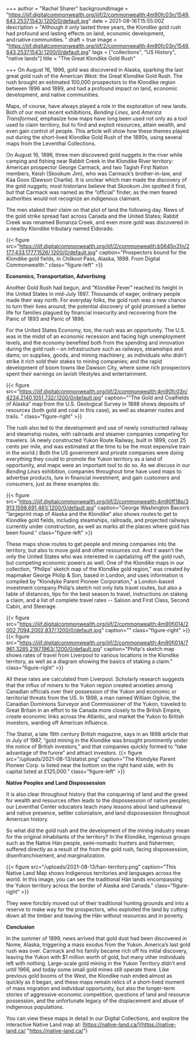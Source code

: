 +++
author = "Rachel Sharer"
backgroundImage = "https://iiif.digitalcommonwealth.org/iiif/2/commonwealth:4m90fc03n/1549,643,2537,1543/,1200/0/default.jpg"
date = 2021-08-16T15:55:00Z
description = "Although it only lasted three years, the Klondike gold rush had profound and lasting effects on land, economic development, and native communities. "
draft = true
image = "https://iiif.digitalcommonwealth.org/iiif/2/commonwealth:4m90fc03n/1549,643,2537,1543/,1200/0/default.jpg"
tags = ["collections", "US History", "native lands"]
title = "The Great Klondike Gold Rush"

+++
On August 16, 1896, gold was discovered in Alaska, sparking the last great gold rush of the American West: the Great Klondike Gold Rush. The rush brought an estimated 100,000 prospectors to the Klondike region between 1896 and 1899, and had a profound impact on land, economic development, and native communities.

Maps, of course, have always played a role in the exploration of new lands. Both of our most recent exhibitions, _Bending Lines,_ and _America Transformed,_ emphasize how maps have long been used not only as a tool used to claim territory, but to find and exploit resources, attain wealth, and even gain control of people. This article will show how these themes played out during the short-lived Klondike Gold Rush of the 1890s, using several maps from the Leventhal Collections.

On August 16, 1896, three men discovered gold nuggets in the river while camping and fishing near Rabbit Creek in the Klondike River territory: American prospector George Carmack, and two Tagish First Nation members, Keish (Skookum Jim), who was Carmack’s brother-in-law, and Káa Goox (Dawson Charlie). It is unclear which man made the discovery of the gold nuggets; most historians believe that Skookum Jim spotted it first, but that Carmack was named as the “official” finder, as the men feared authorities would not recognize an indigenous claimant.

The men staked their claim on that plot of land the following day. News of the gold strike spread fast across Canada and the United States; Rabbit Creek was renamed Bonanza Creek, and even more gold was discovered in a nearby Klondike tributary named Eldorado.

{{< figure src="https://iiif.digitalcommonwealth.org/iiif/2/commonwealth:b5645n31n/2177,433,1777,1526/,1200/0/default.jpg" caption="Prospectors bound for the Klondike gold fields, in Chilkoot Pass, Alaska, 1898. From Digital Commonwealth." class="figure-left" >}}

**Economics, Transportation, Advertising**

Another Gold Rush had begun, and “Klondike Fever” reached its height in the United States in mid-July 1897. Thousands of eager, ordinary people made their way north. For everyday folks, the gold rush was a new chance to turn their lives around; the potential discovery of gold promised a better life for families plagued by financial insecurity and recovering from the Panic of 1893 and Panic of 1896.

For the United States Economy, too, the rush was an opportunity. The U.S. was in the midst of an economic recession and facing high unemployment levels, and the economy benefited both from the spending and innovation during the gold rush – on infrastructure such as railways, steamships and dams; on supplies, goods, and mining machinery, as individuals who didn’t strike it rich sold their stakes to mining companies; and the rapid development of boom towns like Dawson City, where some rich prospectors spent their earnings on lavish lifestyles and entertainment.

{{< figure src="https://iiif.digitalcommonwealth.org/iiif/2/commonwealth:4m90fc03n/4234,2140,1051,732/,1200/0/default.jpg" caption="“The Gold and Coalfields of Alaska” map from the U.S. Geological Survey in 1898 shows deposits of resources (both gold and coal in this case), as well as steamer routes and trails. " class="figure-right" >}}

The rush also led to the development and use of newly constructed railway and steamship routes, with railroads and steamer companies competing for travelers. (A newly constructed Yukon Route Railway, built in 1899, cost 25 cents per mile, and was estimated at the time to be the most expensive train in the world.) Both the US government and private companies were doing everything they could to promote the Yukon territory as a land of opportunity, and maps were an important tool to do so. As we discuss in our _Bending Lines_ exhibition, companies throughout time have used maps to advertise products, lure in financial investment, and gain customers and consumers, just as these examples do.

{{< figure src="https://iiif.digitalcommonwealth.org/iiif/2/commonwealth:4m90ff18p/3913,1598,691,461/,1200/0/default.jpg" caption="George Washington Bacon’s “largeprint map of Alaska and the Klondike” also shows routes to get to Klondike gold fields, including steamships, railroads, and projected railways currently under construction, as well as marks all the places where gold has been found." class="figure-left" >}}

These maps show routes to get people and mining companies into the territory, but also to move gold and other resources out. And it wasn’t the only the United States who was interested in capitalizing off the gold rush, but competing economic powers as well. One of the Klondike maps in our collection, “Philips' sketch map of the Klondike gold region,” was created by mapmaker George Philip & Son, based in London, and uses information is compiled by “Klondyke Parent Pioneer Corporation,” a London-based investment company.Philip’s sketch not only lists travel routes, but also a table of distances, tips for the best season to travel, instructions on staking a claim, and a list of complete travel rates -- Saloon and First Class, Second Cabin, and Steerage.

{{< figure src="https://iiif.digitalcommonwealth.org/iiif/2/commonwealth:4m90fj014/2002,7094,2002,837/,1200/0/default.jpg" caption="" class="figure-right" >}}
{{< figure src="https://iiif.digitalcommonwealth.org/iiif/2/commonwealth:4m90fj014/7961,3285,2187,1963/,1200/0/default.jpg" caption="Philip's sketch map shows rates of travel from Liverpool to various locations in the Klondike territory, as well as a diagram showing the basics of staking a claim." class="figure-right" >}}

All these rates are calculated from Liverpool. Scholarly research suggests that the influx of miners to the Yukon region created anxieties among Canadian officials over their possession of the Yukon and economic or territorial threats from the US. In 1898, a man named William Ogilvie, the Canadian Dominions Surveyor and Commissioner of the Yukon, traveled to Great Britain in an effort to tie Canada more closely to the British Empire, create economic links across the Atlantic, and market the Yukon to British investors, warding off American influence.

The Statist, a late 19th century British magazine, says in an 1898 article that in July of 1987, “gold mining in the Klondike was brought prominently under the notice of British investors,” and that companies quickly formed to “take advantage of the furore” and attract investors. {{< figure src="/uploads/2021-08-13/statist.png" caption="The Klondyke Parent Pioneer Corp. is listed near the bottom on the right hand side, with its capital listed at £125,000." class="figure-left" >}}

**Native Peoples and Land Dispossession**

It is also clear throughout history that the conquering of land and the greed for wealth and resources often leads to the dispossession of native peoples; our Leventhal Center educators teach many lessons about land upheaval and native presence, settler colonialism, and land dispossession throughout American history.

So what did the gold rush and the development of the mining industry mean for the original inhabitants of the territory? In the Klondike, ingenious groups such as the Native Hän people, semi-nomadic hunters and fishermen, suffered directly as a result of the from the gold rush, facing dispossession, disenfranchisement, and marginalization. 

{{< figure src="/uploads/2021-08-13/han-territory.png" caption="This Native Land Map shows Indigenous territories and languages across the world. In this image, you can see the traditional Hän lands encompassing the Yukon territory across the border of Alaska and Canada." class="figure-right" >}}

They were forcibly moved out of their traditional hunting grounds and into a reserve to make way for the prospectors, who exploited the land by cutting down all the timber and leaving the Hän without resources and in poverty.

**Conclusion**

In the summer of 1899, news arrived that gold dust had been discovered in Nome, Alaska, triggering a mass exodus from the Yukon. America’s last gold rush was over. Carmack and his family became rich off his initial discovery, leaving the Yukon with $1 million worth of gold, but many other individuals left with nothing. Large-scale gold mining in the Yukon Territory didn’t end until 1966, and today some small gold mines still operate there. Like previous gold booms of the West, the Klondike rush ended almost as quickly as it began, and these maps remain relics of a short-lived moment of mass migration and individual opportunity, but also the longer-term stories of aggressive economic competition, questions of land and resource possession, and the unfortunate legacy of the displacement and abuse of indigenous populations.

You can view these maps in detail in our Digital Collections, and explore the interactive Native Land map at: [https://native-land.ca/](https://native-land.ca/ "https://native-land.ca/")